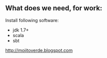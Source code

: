 ## What does we need, for work: 

Install following software:

* jdk 1.7+
* scala 
* sbt


http://mojitoverde.blogspot.com
